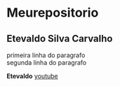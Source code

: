 # Meurepositorio
## Etevaldo Silva Carvalho
primeira linha do paragrafo  
segunda linha do paragrafo  

**Etevaldo**
[youtube](https://www.youtube.com/watch?v=hw7Ukf1Lz_I)
